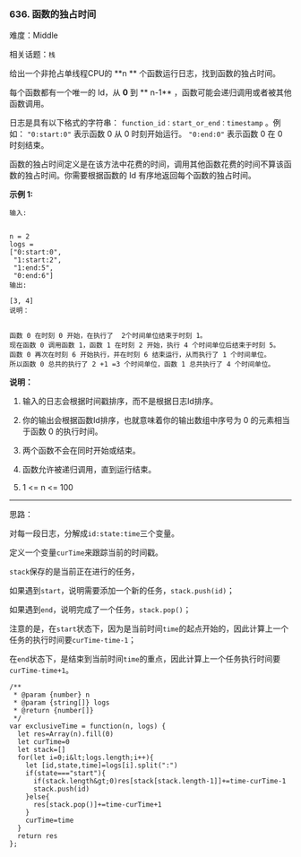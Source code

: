 ### 636. 函数的独占时间

难度：Middle

相关话题：`栈`

给出一个非抢占单线程CPU的  **n ** 个函数运行日志，找到函数的独占时间。



每个函数都有一个唯一的 Id，从  **0**  到 ** n-1** ，函数可能会递归调用或者被其他函数调用。



日志是具有以下格式的字符串： `function_id：start_or_end：timestamp` 。例如： `"0:start:0"` 表示函数 0 从 0 时刻开始运行。 `"0:end:0"` 表示函数 0 在 0 时刻结束。



函数的独占时间定义是在该方法中花费的时间，调用其他函数花费的时间不算该函数的独占时间。你需要根据函数的 Id 有序地返回每个函数的独占时间。



 **示例 1:** 





```
输入:


n = 2
logs = 
["0:start:0",
 "1:start:2",
 "1:end:5",
 "0:end:6"]
输出:

[3, 4]
说明：


函数 0 在时刻 0 开始，在执行了  2个时间单位结束于时刻 1。
现在函数 0 调用函数 1，函数 1 在时刻 2 开始，执行 4 个时间单位后结束于时刻 5。
函数 0 再次在时刻 6 开始执行，并在时刻 6 结束运行，从而执行了 1 个时间单位。
所以函数 0 总共的执行了 2 +1 =3 个时间单位，函数 1 总共执行了 4 个时间单位。

```

 **说明：** 





1. 输入的日志会根据时间戳排序，而不是根据日志Id排序。

2. 你的输出会根据函数Id排序，也就意味着你的输出数组中序号为 0 的元素相当于函数 0 的执行时间。

3. 两个函数不会在同时开始或结束。

4. 函数允许被递归调用，直到运行结束。

5. 1 &lt;= n &lt;= 100






-----

思路：

对每一段日志，分解成`id:state:time`三个变量。

定义一个变量`curTime`来跟踪当前的时间戳。

`stack`保存的是当前正在进行的任务，

如果遇到`start`，说明需要添加一个新的任务，`stack.push(id)`；

如果遇到`end`，说明完成了一个任务，`stack.pop()`；

注意的是，在`start`状态下，因为是当前时间`time`的起点开始的，因此计算上一个任务的执行时间要`curTime-time-1`；

在`end`状态下，是结束到当前时间`time`的重点，因此计算上一个任务执行时间要`curTime-time+1`。


```
/**
 * @param {number} n
 * @param {string[]} logs
 * @return {number[]}
 */
var exclusiveTime = function(n, logs) {
  let res=Array(n).fill(0)
  let curTime=0
  let stack=[]
  for(let i=0;i&lt;logs.length;i++){
    let [id,state,time]=logs[i].split(":")
    if(state==="start"){
      if(stack.length&gt;0)res[stack[stack.length-1]]+=time-curTime-1
      stack.push(id)
    }else{
      res[stack.pop()]+=time-curTime+1
    }
    curTime=time
  }
  return res
};



```
